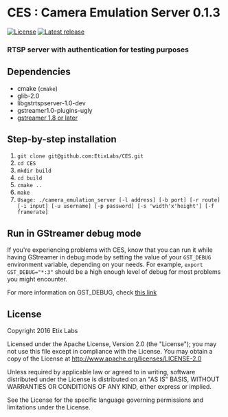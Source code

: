 # CES : Camera Emulation Server 0.1.3

[![License](https://img.shields.io/badge/license-Apache-blue.svg)](#license)
[![Latest release](https://img.shields.io/badge/release-0.1.3-green.svg)](https://github.com/EtixLabs/CES/releases/latest)

### RTSP server with authentication for testing purposes

## Dependencies

* cmake (`cmake`)
* glib-2.0
* libgstrtspserver-1.0-dev
* gstreamer1.0-plugins-ugly
* [gstreamer 1.8 or later](https://github.com/GStreamer/gstreamer)

## Step-by-step installation
1. `git clone git@github.com:EtixLabs/CES.git`
2. `cd CES`
3. `mkdir build`
4. `cd build`
5. `cmake ..`
6. `make`
7. `Usage: ./camera_emulation_server [-l address] [-b port] [-r route] [-i input] [-u username] [-p password] [-s 'width'x'height'] [-f framerate]`

## Run in GStreamer debug mode

If you're experiencing problems with CES, know that you can run it while having GStreamer in debug mode by setting the value of your `GST_DEBUG` environment variable, depending on your needs. For example, `export GST_DEBUG="*:3"` should be a high enough level of debug for most problems you might encounter.

For more information on GST_DEBUG, check [this link](https://gstreamer.freedesktop.org/data/doc/gstreamer/head/gstreamer/html/gst-running.html)

## License

Copyright 2016 Etix Labs

Licensed under the Apache License, Version 2.0 (the "License");
you may not use this file except in compliance with the License.
You may obtain a copy of the License at http://www.apache.org/licenses/LICENSE-2.0

Unless required by applicable law or agreed to in writing, software distributed under the License is distributed on an "AS IS" BASIS, WITHOUT WARRANTIES OR CONDITIONS OF ANY KIND, either express or implied.

See the License for the specific language governing permissions and limitations under the License.
